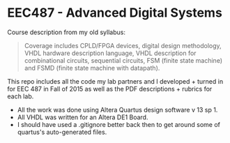# EEC487 - Advanced Digital Systems

Course description from my old syllabus:

>Coverage includes CPLD/FPGA devices, digital design methodology, VHDL hardware description language, VHDL description for combinational circuits, sequential circuits, FSM (finite state machine) and FSMD (finite state machine with datapath).

This repo includes all the code my lab partners and I developed + turned in for EEC 487 in Fall of 2015 as well as the PDF descriptions + rubrics for each lab. 

+ All the work was done using Altera Quartus design software v 13 sp 1.
+ All VHDL was written for an Altera DE1 Board. 
+ I should have used a .gitignore better back then to get around some of quartus's auto-generated files. 
